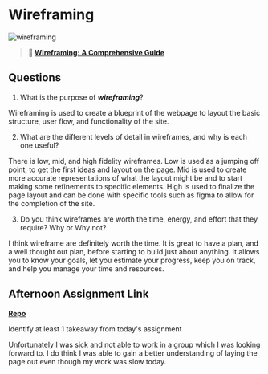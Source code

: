 # Wireframing

![wireframing](https://bcw.blob.core.windows.net/public/img/courses/2293087935019893)

> **📖 [Wireframing: A Comprehensive Guide](https://codeworksacademy.com/fs-student-guide/resources/wk1/06-Wireframing)**

## Questions

1. What is the purpose of ***wireframing***? 

Wireframing is used to create a blueprint of the webpage to layout the basic structure, user flow, and functionality of the site.

2. What are the different levels of detail in wireframes, and why is each one useful?

There is low, mid, and high fidelity wireframes. Low is used as a jumping off point, to get the first ideas and layout on the page.  Mid is used to create more accurate representations of what the layout might be and to start making some refinements to specific elements.  High is used to finalize the page layout and can be done with specific tools such as figma to allow for the completion of the site.

3. Do you think wireframes are worth the time, energy, and effort that they require? Why or Why not?

I think wireframe are definitely worth the time.  It is great to have a plan, and a well thought out plan, before starting to build just about anything.  It allows you to know your goals, let you estimate your progress, keep you on track, and help you manage your time and resources.

## Afternoon Assignment Link

**[Repo](https://iangrell.github.io/clone_site_2/)**

Identify at least 1 takeaway from today's assignment

Unfortunately I was sick and not able to work in a group which I was looking forward to.  I do think I was able to gain a better understanding of laying the page out even though my work was slow today.
